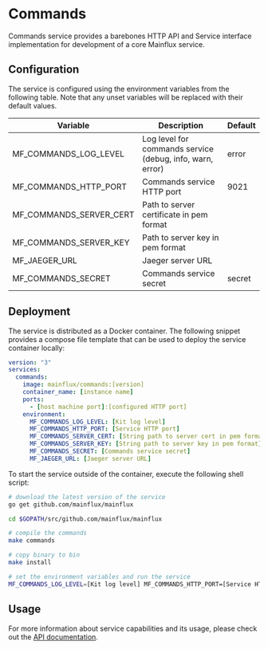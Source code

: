# Commands

Commands service provides a barebones HTTP API and Service interface implementation for development of a core Mainflux service.

## Configuration

The service is configured using the environment variables from the following table. Note that any unset variables will be replaced with their default values.

| Variable              | Description                                             | Default |
|-----------------------|---------------------------------------------------------|---------|
| MF_COMMANDS_LOG_LEVEL   | Log level for commands service (debug, info, warn, error) | error   |
| MF_COMMANDS_HTTP_PORT   | Commands service HTTP port                                | 9021    |
| MF_COMMANDS_SERVER_CERT | Path to server certificate in pem format                |         |
| MF_COMMANDS_SERVER_KEY  | Path to server key in pem format                        |         |
| MF_JAEGER_URL         | Jaeger server URL                                       |         |
| MF_COMMANDS_SECRET      | Commands service secret                                   | secret  |

## Deployment

The service is distributed as a Docker container. The following snippet provides a compose file template that can be used to deploy the service container locally:

```yaml
version: "3"
services:
  commands:
    image: mainflux/commands:[version]
    container_name: [instance name]
    ports:
      - [host machine port]:[configured HTTP port]
    environment:
      MF_COMMANDS_LOG_LEVEL: [Kit log level]
      MF_COMMANDS_HTTP_PORT: [Service HTTP port]
      MF_COMMANDS_SERVER_CERT: [String path to server cert in pem format]
      MF_COMMANDS_SERVER_KEY: [String path to server key in pem format]
      MF_COMMANDS_SECRET: [Commands service secret]
      MF_JAEGER_URL: [Jaeger server URL]
```

To start the service outside of the container, execute the following shell script:

```bash
# download the latest version of the service
go get github.com/mainflux/mainflux

cd $GOPATH/src/github.com/mainflux/mainflux

# compile the commands
make commands

# copy binary to bin
make install

# set the environment variables and run the service
MF_COMMANDS_LOG_LEVEL=[Kit log level] MF_COMMANDS_HTTP_PORT=[Service HTTP port] MF_COMMANDS_SERVER_CERT: [String path to server cert in pem format] MF_COMMANDS_SERVER_KEY: [String path to server key in pem format] MF_JAEGER_URL=[Jaeger server URL] MF_COMMANDS_SECRET: [Commands service secret] $GOBIN/mainflux-kit
```

## Usage

For more information about service capabilities and its usage, please check out the [API documentation](swagger.yaml).

[doc]: http://mainflux.readthedocs.io
